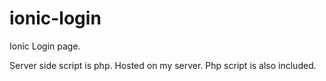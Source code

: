 # ionic-login
Ionic Login page.

Server side script is php. Hosted on my server. Php script is also included.
